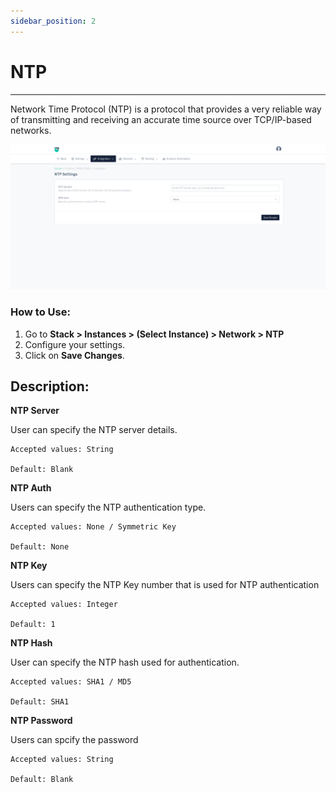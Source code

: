 ```yaml
---
sidebar_position: 2
---
```


# NTP

---

Network Time Protocol (NTP) is a protocol that provides a very reliable way of transmitting and receiving an accurate time source over TCP/IP-based networks.

![ntp](/img/platform/v8/docs/SYSntp.png)

### How to Use:

1. Go to **Stack > Instances > (Select Instance) > Network > NTP**
2. Configure your settings.
3. Click on **Save Changes**.

## Description:

**NTP Server**

User can specify the NTP server details.

    Accepted values: String

    Default: Blank 

**NTP Auth**

Users can specify the NTP authentication type.

    Accepted values: None / Symmetric Key

    Default: None 

**NTP Key**

Users can specify the NTP Key number that is used for NTP authentication

    Accepted values: Integer

    Default: 1 

**NTP Hash**

User can specify the NTP hash used for authentication.

    Accepted values: SHA1 / MD5

    Default: SHA1 

**NTP Password**

Users can spcify the password

    Accepted values: String

    Default: Blank 
